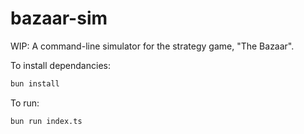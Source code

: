 # bazaar-sim

WIP: A command-line simulator for the strategy game, "The Bazaar".

To install dependancies:

```bash
bun install
```

To run:

```bash
bun run index.ts
```
